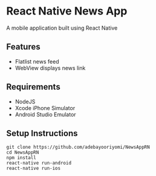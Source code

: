 # React Native News App

A mobile application built using React Native

<h2>Features</h2>
<ul>
  <li>Flatlist news feed</li>
  <li>WebView displays news link</li>
</ul>


<h2>Requirements</h2>
<ul>
  <li>NodeJS</li>
  <li>Xcode iPhone Simulator</li>
  <li>Android Studio Emulator</li>
</ul>

<h2>Setup Instructions</h2>
<pre><code>git clone https://github.com/adebayooriyomi/NewsAppRN
cd NewsAppRN
npm install
react-native run-android
react-native run-ios
</code></pre>

